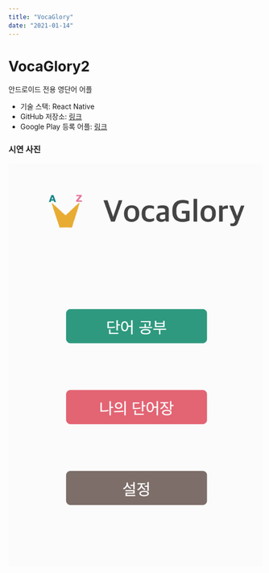 ```yaml
---
title: "VocaGlory"
date: "2021-01-14"
---
```


# VocaGlory2

안드로이드 전용 영단어 어플

- 기술 스택: React Native
- GitHub 저장소: [링크](https://github.com/bvv8808/VocaGlory2)
- Google Play 등록 어플: [링크](https://play.google.com/store/apps/details?id=com.vocaglory2)

### 시연 사진

![](/projectImgs/vocaglory/vocaglory-main.png)

